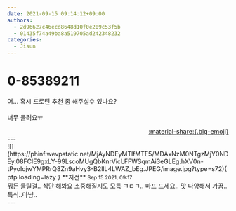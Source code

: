 ```yaml
---
date: 2021-09-15 09:14:12+09:00
authors:
  - 2d96627c46ecd8648d10f0e209c53f5b
  - 01435f74a49ba8a519705ad242348232
categories:
  - Jisun
---
```


# 0-85389211

<div class="post-container" markdown="1">
<div class="content-container md-sidebar__scrollwrap" markdown="1">

어... 혹시 프로틴 추천 좀 해주실수 있나요?<br><br>너무 물려요ㅠ

</div>
</div>

<div style="text-align: right;" markdown="1">
<a href="https://weverse.io/fromis9/fanpost/0-85389211" style="text-align: right;">:material-share:{.big-emoji}</a>
</div>
---

<div class="comments-container md-sidebar__scrollwrap" markdown="1">
<div class="comment" markdown="1">
<div class='id-container' markdown="1">
![](https://phinf.wevpstatic.net/MjAyNDEyMTlfMTE5/MDAxNzM0NTgzMjY0NDEy.08FClE9gxLY-99LscoMUgQbKnrVicLFFWSqmAi3eGLEg.hXV0n-tPyoIqjwYMPRrQ8Zn9aHvy3-B2llL4LWAZ_bEg.JPEG/image.jpg?type=s72){ pfp loading=lazy }
**<span class="artist">지선</span>** <small>Sep 15 2021, 09:17</small><br>
</div>
<div class='comment-body' markdown="1">
뭐든 물릴걸.. 식단 해봐요 소중해질지도 모름 ㅋㅁㅋ.. 마프 드세요.. 맛 다양해서 가끔.. 특식..마냥..
</div>
</div>
</div>
---
